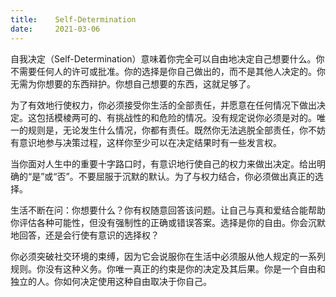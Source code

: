 ```yaml
---
title:    Self-Determination
date:     2021-03-06
---
```


自我决定（Self-Determination）意味着你完全可以自由地决定自己想要什么。你不需要任何人的许可或批准。你的选择是你自己做出的，而不是其他人决定的。你无需为你想要的东西辩护。你想自己想要的东西，这就足够了。

为了有效地行使权力，你必须接受你生活的全部责任，并愿意在任何情况下做出决定。这包括模棱两可的、有挑战性的和危险的情况。没有规定说你必须是对的。唯一的规则是，无论发生什么情况，你都有责任。既然你无法逃脱全部责任，你不妨有意识地参与决策过程，这样你至少可以在决定结果时有一些发言权。

当你面对人生中的重要十字路口时，有意识地行使自己的权力来做出决定。给出明确的“是”或“否”。不要屈服于沉默的默认。为了与权力结合，你必须做出真正的选择。

生活不断在问：你想要什么？你有权随意回答该问题。让自己与真和爱结合能帮助你评估各种可能性，但没有强制性的正确或错误答案。选择是你的自由。你会沉默地回答，还是会行使有意识的选择权？

你必须突破社交环境的束缚，因为它会说服你在生活中必须服从他人规定的一系列规则。你没有这种义务。你唯一真正的约束是你的决定及其后果。你是一个自由和独立的人。你如何决定使用这种自由取决于你自己。

